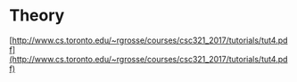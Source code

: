 # Theory

[http://www.cs.toronto.edu/~rgrosse/courses/csc321_2017/tutorials/tut4.pdf](http://www.cs.toronto.edu/~rgrosse/courses/csc321_2017/tutorials/tut4.pdf)
